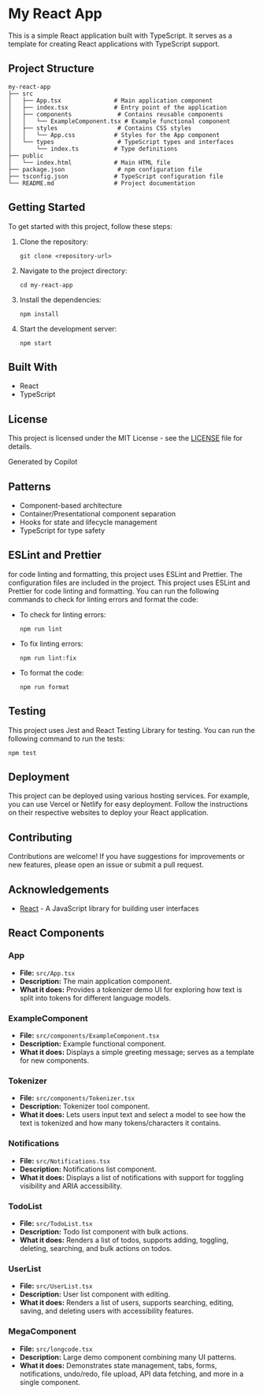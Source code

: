 # My React App

This is a simple React application built with TypeScript. It serves as a template for creating React applications with TypeScript support.

## Project Structure

```
my-react-app
├── src
│   ├── App.tsx               # Main application component
│   ├── index.tsx             # Entry point of the application
│   ├── components             # Contains reusable components
│   │   └── ExampleComponent.tsx # Example functional component
│   ├── styles                 # Contains CSS styles
│   │   └── App.css           # Styles for the App component
│   └── types                  # TypeScript types and interfaces
│       └── index.ts          # Type definitions
├── public
│   └── index.html            # Main HTML file
├── package.json               # npm configuration file
├── tsconfig.json             # TypeScript configuration file
└── README.md                 # Project documentation
```

## Getting Started

To get started with this project, follow these steps:

1. Clone the repository:
   ```
   git clone <repository-url>
   ```

2. Navigate to the project directory:
   ```
   cd my-react-app
   ```

3. Install the dependencies:
   ```
   npm install
   ```

4. Start the development server:
   ```
   npm start
   ```

## Built With

- React
- TypeScript

## License

This project is licensed under the MIT License - see the [LICENSE](LICENSE) file for details.

Generated by Copilot

## Patterns
- Component-based architecture
- Container/Presentational component separation
- Hooks for state and lifecycle management
- TypeScript for type safety

## ESLint and Prettier
for code linting and formatting, this project uses ESLint and Prettier. The configuration files are included in the project.
This project uses ESLint and Prettier for code linting and formatting. You can run the following commands to check for linting errors and format the code:
- To check for linting errors:
  ```
  npm run lint
  ```
- To fix linting errors:
  ```
  npm run lint:fix
  ```
- To format the code:
  ```
  npm run format
  ```
## Testing
This project uses Jest and React Testing Library for testing. You can run the following command to run the tests:
```
npm test
```
## Deployment
This project can be deployed using various hosting services. For example, you can use Vercel or Netlify for easy deployment. Follow the instructions on their respective websites to deploy your React application.
## Contributing
Contributions are welcome! If you have suggestions for improvements or new features, please open an issue or submit a pull request.
## Acknowledgements
- [React](https://reactjs.org/) - A JavaScript library for building user interfaces

## React Components

### App
- **File:** `src/App.tsx`
- **Description:** The main application component.
- **What it does:** Provides a tokenizer demo UI for exploring how text is split into tokens for different language models.

### ExampleComponent
- **File:** `src/components/ExampleComponent.tsx`
- **Description:** Example functional component.
- **What it does:** Displays a simple greeting message; serves as a template for new components.

### Tokenizer
- **File:** `src/components/Tokenizer.tsx`
- **Description:** Tokenizer tool component.
- **What it does:** Lets users input text and select a model to see how the text is tokenized and how many tokens/characters it contains.

### Notifications
- **File:** `src/Notifications.tsx`
- **Description:** Notifications list component.
- **What it does:** Displays a list of notifications with support for toggling visibility and ARIA accessibility.

### TodoList
- **File:** `src/TodoList.tsx`
- **Description:** Todo list component with bulk actions.
- **What it does:** Renders a list of todos, supports adding, toggling, deleting, searching, and bulk actions on todos.

### UserList
- **File:** `src/UserList.tsx`
- **Description:** User list component with editing.
- **What it does:** Renders a list of users, supports searching, editing, saving, and deleting users with accessibility features.

### MegaComponent
- **File:** `src/longcode.tsx`
- **Description:** Large demo component combining many UI patterns.
- **What it does:** Demonstrates state management, tabs, forms, notifications, undo/redo, file upload, API data fetching, and more in a single component.